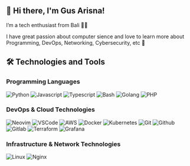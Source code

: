 ## 👋 Hi there, I'm Gus Arisna!

I’m a tech enthusiast from Bali 🌿🙏

I have great passion about computer sience and love to learn more about Programming, DevOps, Networking, Cybersecurity, etc 🚀

## 🛠️ Technologies and Tools

### Programming Languages

<p>
  <img alt="Python" src="https://img.shields.io/badge/-Python-3776AB?style=flat&logo=python&logoColor=white" /> 
  <img alt="Javascript" src="https://img.shields.io/badge/-Javascript-de9c25?style=flat&logo=javascript&logoColor=white" />
  <img alt="Typescript" src="https://img.shields.io/badge/-Typescript-2f74c0?style=flat&logo=typescript&logoColor=white" />
  <img alt="Bash" src="https://img.shields.io/badge/-Bash-2a3337?style=flat&logo=linux&logoColor=white" />
  <img alt="Golang" src="https://img.shields.io/badge/-Golang-00a7d0?style=flat&logo=go&logoColor=white" />
  <img alt="PHP" src="https://img.shields.io/badge/-PHP-5851ea?style=flat&logo=php&logoColor=white" />
</p>

### DevOps & Cloud Technologies

<p>
  <img alt="Neovim" src="https://img.shields.io/badge/-Neovim-007ACC?style=flat&logo=neovim&logoColor=white" />
  <img alt="VSCode" src="https://img.shields.io/badge/-VSCode-007ACC?style=flat&logo=visual-studio-code&logoColor=white" />
  <img alt="AWS" src="https://img.shields.io/badge/-AWS-ff9900?style=flat&logo=amazonaws&logoColor=white" />
  <img alt="Docker" src="https://img.shields.io/badge/-Docker-2496ED?style=flat&logo=docker&logoColor=white" />
  <img alt="Kubernetes" src="https://img.shields.io/badge/-Kubernetes-326CE5?style=flat&logo=kubernetes&logoColor=white" />
  <img alt="Git" src="https://img.shields.io/badge/-Git-db4128?style=flat&logo=git&logoColor=white" />
  <img alt="Github" src="https://img.shields.io/badge/-Github-0d2534?style=flat&logo=github&logoColor=white" />
  <img alt="Gitlab" src="https://img.shields.io/badge/-Gitlab-db4128?style=flat&logo=gitlab&logoColor=white" />
  <img alt="Terraform" src="https://img.shields.io/badge/-Terraform-7B42BC?style=flat&logo=terraform&logoColor=white" />
  <img alt="Grafana" src="https://img.shields.io/badge/-Grafana-F46800?style=flat&logo=grafana&logoColor=white" />
</p>

### Infrastructure & Network Technologies

<p>
<img alt="Linux" src="https://img.shields.io/badge/-Linux-168eca?style=flat&logo=linux&logoColor=white" /> 
  <img alt="Nginx" src="https://img.shields.io/badge/-Nginx-009639?style=flat&logo=nginx&logoColor=white" />
</p>
